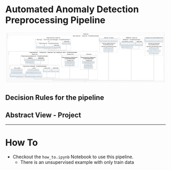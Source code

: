 # Automated Anomaly Detection Preprocessing Pipeline

![alt text](./images/image.png)

## Decision Rules for the pipeline

## Abstract View - Project

---
# How To
- Checkout the ``how_to.ipynb`` Notebook to use this pipeline.
    - There is an unsupervised example with only train data